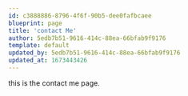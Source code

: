 ```yaml
---
id: c3888886-8796-4f6f-90b5-dee0fafbcaee
blueprint: page
title: 'contact Me'
author: 5edb7b51-9616-414c-88ea-66bfab9f9176
template: default
updated_by: 5edb7b51-9616-414c-88ea-66bfab9f9176
updated_at: 1673443426
---
```

this is the contact me page.